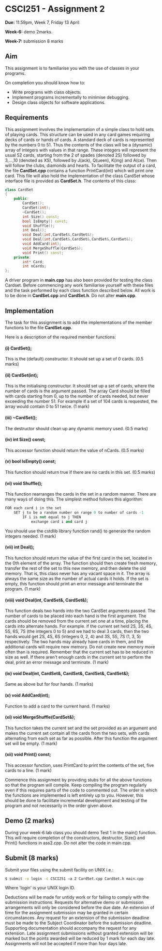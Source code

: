 # CSCI251 - Assignment 2

**Due:** 11.59pm, Week 7, Friday 13 April

**Week-6:** demo 2marks. 

**Week-7:** submission 8 marks

## Aim

This assignment is to familiarise you with the use of classes in your programs.

On completion you should know how to:

* Write programs with class objects.
* Implement programs incrementally to minimise debugging.
* Design class objects for software applications.

## Requirements

This assignment involves the implementation of a simple class to hold sets of playing cards. This structure
can be used in any card games requiring decks of cards or hands of cards. A standard deck of cards is
represented by the numbers 0 to 51. Thus the contents of the class will be a (dynamic) array of integers with values in that range. These integers will represent the usual 52 cards, starting from the 2 of spades (denoted 2S) followed by 3,...,10 (denoted as XS), followed by J(ack), Q(ueen), K(ing) and A(ce). Then will follow the clubs, diamonds and hearts. To facilitate the output of a card, the file **CardSet.cpp** contains a function PrintCard(int) which will print one card. This file will also hold the implementation of the class CardSet whose interface file is provided as **CardSet.h**. The contents of this class:

```c++
class CardSet
{
	public:
		CardSet();
		CardSet(int);
		~CardSet();
		int Size() const;
		bool IsEmpty() const;
		void Shuffle();
		int Deal();
		void Deal(int,CardSet&,CardSet&);
		void Deal(int,CardSet&,CardSet&,CardSet&,CardSet&);
		void AddCard(int);
		void MergeShuffle(CardSet&);
		void Print() const;
	private:
		int* Card;
		int nCards;
};
```

A driver program in **main.cpp** has also been provided for testing the class Cardset. Before commencing any work familiarise yourself with these files and the task performed by each class function described below.
All work is to be done in **CardSet.cpp** and **CardSet.h**. Do not alter **main.cpp**.

## Implementation

The task for this assignment is to add the implementations of the member functions to the file **CardSet.cpp**.

Here is a description of the required member functions:



#### (i) CardSet();

This is the (default) constructor. It should set up a set of 0 cards. (0.5 marks)

#### (ii) CardSet(int);

This is the initialising constructor. It should set up a set of cards, where the number of cards is the argument passed. The array Card should be filled with cards starting from 0, up to the number of cards needed, but never exceeding the number 51. For example if a set of 104 cards is requested, the array would contain 0 to 51 twice. (1 mark)

#### (iii) ~CardSet();

The destructor should clean up any dynamic memory used. (0.5 marks)

#### (iv) int Size() const;

This accessor function should return the value of nCards. (0.5 marks)

#### (v) bool IsEmpty() const;

This function should return true if there are no cards in this set. (0.5 marks)

#### (vi) void Shuffle();

This function rearranges the cards in the set in a random manner. There are many ways of doing this. The
simplest method follows this algorithm:

```c++
FOR each card i in the set
	SET j to be a random number on range 0 to number of cards -1
		IF i is not equal to j THEN
			exchange card i and card j
```

You should use the cstdlib library function rand() to generate the random integers needed. (1 mark)

#### (vii) int Deal();

This function should return the value of the first card in the set, located in the 0th element of the array. The
function should then create fresh memory, transfer the rest of the set to this new memory, and then delete
the old memory. That is, this class never has any vacant space in it. The array is always the same size as the
number of actual cards it holds. If the set is empty, this function should print an error message and terminate the program. (1 mark)

#### (viii) void Deal(int, CardSet&, CardSet&);

This function deals two hands into the two CardSet arguments passed. The number of cards to be placed
into each hand is the first argument. The cards should be removed from the current set one at a time, placing the cards into alternate hands. For example. if the current set held 2S, 3S, 4S, 5S, 6S, 7S (the integers 0 to 5) and we had to deal 3 cards, then the two hands would get 2S, 4S, 6S (integers 0, 2, 4) and 3S, 5S, 7S (1, 3, 5) respectively. The two hands may already have cards in them, and the additional cards will require new memory. Do not create new memory more often than is required. Remember that the current set has to be reduced in size as well. If there aren't enough cards in the current set to perform the deal, print an error message and terminate. (1 mark)

#### (ix) void Deal(int, CardSet&, CardSet&, CardSet&, CardSet&);

Same as above but for four hands. (1 marks)

#### (x) void AddCard(int);

Function to add a card to the current hand. (1 marks)

#### (xi) void MergeShuffle(CardSet&);

This function takes the current set and the set provided as an argument and makes the current set contain all the cards from the two sets, with cards alternating from each set as far as possible. After this function the argument set will be empty. (1 mark)

#### (xii) void Print() const;

This accessor function, uses PrintCard to print the contents of the set, five cards to a line. (1 mark)



Commence this assignment by providing stubs for all the above functions so that the program will compile.
Keep compiling the program regularly even if this requires parts of the code to commented out. The order in which the functions are implemented is left entirely up to you. However, this should be done to facilitate
incremental development and testing of the program and not necessarily in the order given above.

## Demo (2 marks)

During your week-6 lab class you should demo Test 1 in the main() function. This will require completion
of the constructors, destructor, Size() and Print() functions in ass2.cpp. Do not alter the code in main.cpp.



## Submit (8 marks)

Submit your files using the submit facility on UNIX i.e.:

```bash
$ submit -u login -c CSCI251 –a 2 CardSet.cpp CardSet.h main.cpp
```

Where 'login' is your UNIX login ID.



Deductions will be made for untidy work or for failing to comply with the submission instructions. Requests for alternative demo or submission arrangements will only be considered before the due date. An extension of time for the assignment submission may be granted in certain circumstances. Any request for an extension of the submission deadline must be made to the Subject Coordinator before the submission deadline. Supporting documentation should accompany the request for any extension. Late assignment submissions without granted extension will be marked but the points awarded will be reduced by 1 mark for each day late. Assignments will not be accepted if more than four days late.